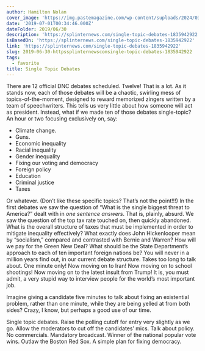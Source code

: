 ```yaml
---
author: Hamilton Nolan
cover_image: 'https://img.pastemagazine.com/wp-content/suploads/2024/03/logo-1200x675-1.jpg'
date: '2019-07-01T00:34:46.000Z'
dateFolder: 2019/06/30
description: 'https://splinternews.com/single-topic-debates-1835942922'
isBasedOn: 'https://splinternews.com/single-topic-debates-1835942922'
link: 'https://splinternews.com/single-topic-debates-1835942922'
slug: 2019-06-30-httpssplinternewscomsingle-topic-debates-1835942922
tags:
  - favorite
title: Single Topic Debates
---
```

<p>There are 12 official DNC debates scheduled. Twelve! That is a lot. As it stands now, each of those debates will be a chaotic, swirling mess of topics-of-the-moment, designed to reward memorized zingers written by a team of speechwriters. This tells us very little about how someone will act as president. Instead, what if we made ten of those debates single-topic? An hour or two focusing exclusively on, say:</p>
<ul> <li>Climate change.</li> <li>Guns.</li> <li>Economic inequality</li> <li>Racial inequality</li> <li>Gender inequality</li> <li>Fixing our voting and democracy</li> <li>Foreign policy</li> <li>Education</li> <li>Criminal justice</li> <li>Taxes</li> </ul>
<p>Or whatever. (Don’t like these specific topics? That’s not the point!!!) In the first debates we saw the question of “What is the single biggest threat to America?” dealt with in <em>one sentence answers</em>. That is, plainly, absurd. We saw the question of the top tax rate touched on, then quickly abandoned. What is the overall structure of taxes that must be implemented in order to mitigate inequality effectively? What exactly does John Hickenlooper mean by “socialism,” compared and contrasted with Bernie and Warren? How will we pay for the Green New Deal? What should be the State Department’s approach to each of ten important foreign nations be? You will never in a million years find out, in our current debate structure. Takes too long to talk about. One minute only! Now moving on to Iran! Now moving on to school shootings! Now moving on to the latest insult from Trump! It is, you must admit, a very stupid way to interview people for the world’s most important job.</p>
<p>Imagine giving a candidate five minutes to talk about fixing an existential problem, rather than one minute, while they are being yelled at from both sides? Crazy, I know, but perhaps a good use of our time.</p>
<p>Single topic debates. Raise the polling cutoff for entry very slightly as we go. Allow the moderators to cut off the candidates’ mics. Talk about policy. No commercials. Mandatory broadcast. Winner of the national popular vote wins. Outlaw the Boston Red Sox. A simple plan for fixing democracy.</p>
